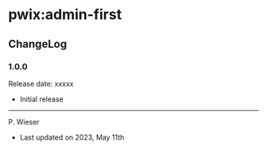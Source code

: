 # pwix:admin-first

## ChangeLog

### 1.0.0

Release date: xxxxx

- Initial release

---
P. Wieser
- Last updated on 2023, May 11th
